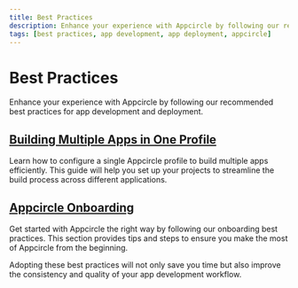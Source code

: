 ```yaml
---
title: Best Practices
description: Enhance your experience with Appcircle by following our recommended best practices for app development and deployment.
tags: [best practices, app development, app deployment, appcircle]
---
```


# Best Practices

Enhance your experience with Appcircle by following our recommended best practices for app development and deployment.

## [Building Multiple Apps in One Profile](/best-practices/building-multiple-apps-in-one-profile)

Learn how to configure a single Appcircle profile to build multiple apps efficiently. This guide will help you set up your projects to streamline the build process across different applications.

## [Appcircle Onboarding](/best-practices/onboarding)

Get started with Appcircle the right way by following our onboarding best practices. This section provides tips and steps to ensure you make the most of Appcircle from the beginning.

Adopting these best practices will not only save you time but also improve the consistency and quality of your app development workflow.